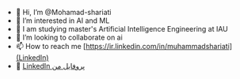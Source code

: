 - 👋 Hi, I’m @Mohamad-shariati
- 👀 I’m interested in AI and ML
- 🌱 I am studying master's Artificial Intelligence Engineering at IAU
- 💞️ I’m looking to collaborate on ai
- 📫 How to reach me [https://ir.linkedin.com/in/muhammadshariati](LinkedIn)
- 📎 [LinkedIn پروفایل من](https://www.linkedin.com/in/muhammadshariati/)

<!---
Mohamad-shariati/Mohamad-shariati is a ✨ special ✨ repository because its `README.md` (this file) appears on your GitHub profile.
You can click the Preview link to take a look at your changes.
--->
